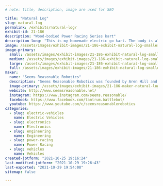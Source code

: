 ```yaml
---
# note: title, description, image are used for SEO

title: "Natural Log"
slug: natural-log
permalink: /exhibits/natural-log/
exhibit-id: 21-186
description: "Wood-bodied Power Racing Series kart"
description-long: "This is my homemade electric go kart. The body is all wood, no metal frame underneath. It&#039;s won some races. This revision is even waterproofed, so it won&#039;t fall apart if it rains like the last one!"
image: /assets/images/exhibit-images/21-186-exhibit-natural-log-smaller-large.jpg
image-primary: 
  small: /assets/images/exhibit-images/21-186-exhibit-natural-log-smaller-small.jpg
  medium: /assets/images/exhibit-images/21-186-exhibit-natural-log-smaller-medium.jpg
  large: /assets/images/exhibit-images/21-186-exhibit-natural-log-smaller-large.jpg
  full: /assets/images/exhibit-images/21-186-exhibit-natural-log-smaller-full.jpg
maker: 
  name: "Seems Reasonable Robotics"
  description: "Seems Reasonable Robotics was founded by Aren Hill and Sean Doherty to support a community of engineers that wanted to use their skills and experience to develop innovative solutions for fields including combat robotics and grass roots electrically powered motorsports."
  image-primary: /assets/images/exhibit-images/21-186-maker-natural-log-sr-logo-vector-file-medium.png
  website: http://www.seemsreasonable.net/
  instagram: https://www.instagram.com/seems.reasonable/
  facebook: https://www.facebook.com/tantrum.battlebot/
  youtube: https://www.youtube.com/c/seemsreasonablerobotics
categories: 
  - slug: electric-vehicles
    name: Electric Vehicles
  - slug: electronics
    name: Electronics
  - slug: engineering
    name: Engineering
  - slug: power-racing
    name: Power Racing
  - slug: vehicles
    name: Vehicles
created-jotform: "2021-10-25 19:16:24"
last-modified-jotform: "2021-10-29 19:26:43"
last-exported: "2021-10-29 19:54:08"
sitemap: false

---
```

